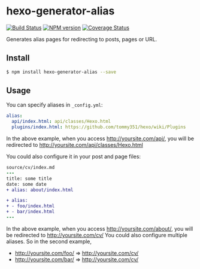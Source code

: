 # hexo-generator-alias

[![Build Status](https://travis-ci.org/hexojs/hexo-generator-alias.svg?branch=master)](https://travis-ci.org/hexojs/hexo-generator-alias)
[![NPM version](https://badge.fury.io/js/hexo-generator-alias.svg)](https://www.npmjs.com/package/hexo-generator-alias)
[![Coverage Status](https://img.shields.io/coveralls/hexojs/hexo-generator-alias.svg)](https://coveralls.io/r/hexojs/hexo-generator-alias?branch=master)

Generates alias pages for redirecting to posts, pages or URL.

## Install

``` bash
$ npm install hexo-generator-alias --save
```

## Usage

You can specify aliases in `_config.yml`:

``` yaml
alias:
  api/index.html: api/classes/Hexo.html
  plugins/index.html: https://github.com/tommy351/hexo/wiki/Plugins
```

In the above example, when you access http://yoursite.com/api/, you will be redirected to http://yoursite.com/api/classes/Hexo.html

You could also configure it in your post and page files:

``` diff
source/cv/index.md
---
title: some title
date: some date
+ alias: about/index.html

+ alias:
+ - foo/index.html
+ - bar/index.html
---
```

In the above example, when you access http://yoursite.com/about/, you will be redirected to http://yoursite.com/cv/
You could also configure multiple aliases. So in the second example,
- http://yoursite.com/foo/ ⇒ http://yoursite.com/cv/
- http://yoursite.com/bar/ ⇒ http://yoursite.com/cv/
